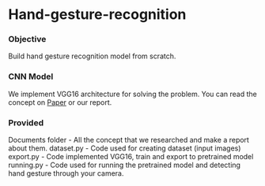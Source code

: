 # Hand-gesture-recognition

### Objective
Build hand gesture recognition model from scratch.

### CNN Model
We implement VGG16 architecture for solving the problem. You can read the concept on [Paper](https://paperswithcode.com/method/vgg-16) or our report.

### Provided
Documents folder - All the concept that we researched and make a report about them.
dataset.py - Code used for creating dataset (input images)
export.py - Code implemented VGG16, train and export to pretrained model
running.py - Code used for running the pretrained model and detecting hand gesture through your camera.
